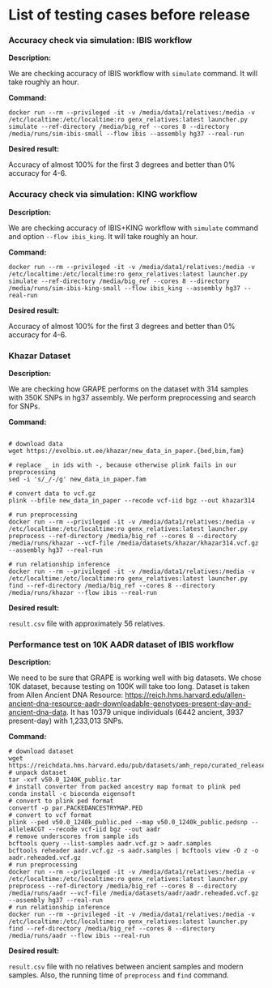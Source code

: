 # List of testing cases before release

### Accuracy check via simulation: IBIS workflow


**Description:**

We are checking accuracy of IBIS workflow with `simulate` command. 
It will take roughly an hour. 

**Command:**

```
docker run --rm --privileged -it -v /media/data1/relatives:/media -v /etc/localtime:/etc/localtime:ro genx_relatives:latest launcher.py simulate --ref-directory /media/big_ref --cores 8 --directory /media/runs/sim-ibis-small --flow ibis --assembly hg37 --real-run
```


**Desired result:**

Accuracy of almost 100\% for the first 3 degrees and better than 0\% accuracy for 4-6.


### Accuracy check via simulation: KING workflow

**Description:**

We are checking accuracy of IBIS+KING workflow with `simulate` command and option `--flow ibis_king`. 
It will take roughly an hour. 

**Command:**

```
docker run --rm --privileged -it -v /media/data1/relatives:/media -v /etc/localtime:/etc/localtime:ro genx_relatives:latest launcher.py simulate --ref-directory /media/big_ref --cores 8 --directory /media/runs/sim-ibis-king-small --flow ibis_king --assembly hg37 --real-run
```


**Desired result:**

Accuracy of almost 100\% for the first 3 degrees and better than 0\% accuracy for 4-6.

### Khazar Dataset

**Description:**

We are checking how GRAPE performs on the dataset with 314 samples with 350K SNPs in hg37 assembly. 
We perform preprocessing and search for SNPs. 

**Command:**

```

# download data
wget https://evolbio.ut.ee/khazar/new_data_in_paper.{bed,bim,fam}

# replace _ in ids with -, because otherwise plink fails in our preprocessing 
sed -i 's/_/-/g' new_data_in_paper.fam

# convert data to vcf.gz
plink --bfile new_data_in_paper --recode vcf-iid bgz --out khazar314 

# run preprocessing
docker run --rm --privileged -it -v /media/data1/relatives:/media -v /etc/localtime:/etc/localtime:ro genx_relatives:latest launcher.py preprocess --ref-directory /media/big_ref --cores 8 --directory /media/runs/khazar --vcf-file /media/datasets/khazar/khazar314.vcf.gz --assembly hg37 --real-run

# run relationship inference
docker run --rm --privileged -it -v /media/data1/relatives:/media -v /etc/localtime:/etc/localtime:ro genx_relatives:latest launcher.py find --ref-directory /media/big_ref --cores 8 --directory /media/runs/khazar --flow ibis --real-run
```


**Desired result:**

`result.csv` file with approximately 56 relatives.


### Performance test on 10K AADR dataset of IBIS workflow

**Description:**

We need to be sure that GRAPE is working well with big datasets. We chose 10K dataset, because testing on 100K will take too long.
Dataset is taken from Allen Ancient DNA Resource: https://reich.hms.harvard.edu/allen-ancient-dna-resource-aadr-downloadable-genotypes-present-day-and-ancient-dna-data.
It has 10379 unique individuals (6442 ancient, 3937 present-day) with 1,233,013 SNPs. 

**Command:**

```
# download dataset
wget https://reichdata.hms.harvard.edu/pub/datasets/amh_repo/curated_releases/V50/V50.0/SHARE/public.dir/v50.0_1240K_public.tar
# unpack dataset
tar -xvf v50.0_1240K_public.tar
# install converter from packed ancestry map format to plink ped
conda install -c bioconda eigensoft
# convert to plink ped format
convertf -p par.PACKEDANCESTRYMAP.PED
# convert to vcf format
plink --ped v50.0_1240k_public.ped --map v50.0_1240k_public.pedsnp --alleleACGT --recode vcf-iid bgz --out aadr
# remove underscores from sample ids
bcftools query --list-samples aadr.vcf.gz > aadr.samples
bcftools reheader aadr.vcf.gz -s aadr.samples | bcftools view -O z -o aadr.reheaded.vcf.gz
# run preprocessing
docker run --rm --privileged -it -v /media/data1/relatives:/media -v /etc/localtime:/etc/localtime:ro genx_relatives:latest launcher.py preprocess --ref-directory /media/big_ref --cores 8 --directory /media/runs/aadr --vcf-file /media/datasets/aadr/aadr.reheaded.vcf.gz --assembly hg37 --real-run
# run relationship inference
docker run --rm --privileged -it -v /media/data1/relatives:/media -v /etc/localtime:/etc/localtime:ro genx_relatives:latest launcher.py find --ref-directory /media/big_ref --cores 8 --directory /media/runs/aadr --flow ibis --real-run
```


**Desired result:**

`result.csv` file with no relatives between ancient samples and modern samples. Also, the running time of `preprocess` and `find` command. 